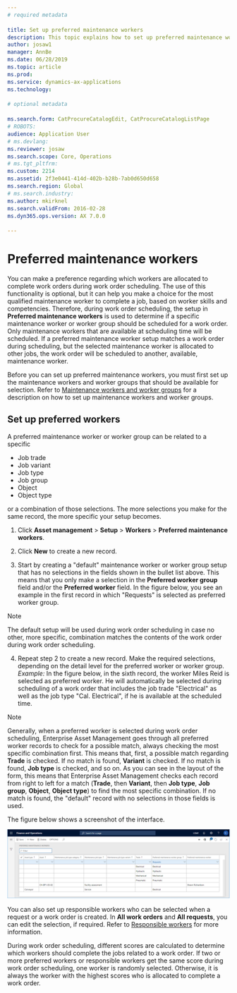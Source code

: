 ```yaml
---
# required metadata

title: Set up preferred maintenance workers
description: This topic explains how to set up preferred maintenance workers in Asset Management.
author: josaw1
manager: AnnBe
ms.date: 06/28/2019
ms.topic: article
ms.prod: 
ms.service: dynamics-ax-applications
ms.technology: 

# optional metadata

ms.search.form: CatProcureCatalogEdit, CatProcureCatalogListPage
# ROBOTS: 
audience: Application User
# ms.devlang: 
ms.reviewer: josaw
ms.search.scope: Core, Operations
# ms.tgt_pltfrm: 
ms.custom: 2214
ms.assetid: 2f3e0441-414d-402b-b28b-7ab0d650d658
ms.search.region: Global
# ms.search.industry: 
ms.author: mkirknel
ms.search.validFrom: 2016-02-28
ms.dyn365.ops.version: AX 7.0.0

---
```


# Preferred maintenance workers

You can make a preference regarding which workers are allocated to complete work orders during work order scheduling. The use of this functionality is optional, but it can help you make a choice for the most qualified maintenance worker to complete a job, based on worker skills and competencies. Therefore, during work order scheduling, the setup in **Preferred maintenance workers** is used to determine if a specific maintenance worker or worker group should be scheduled for a work order. Only maintenance workers that are available at scheduling time will be scheduled. If a preferred maintenance worker setup matches a work order during scheduling, but the selected maintenance worker is allocated to other jobs, the work order will be scheduled to another, available, maintenance worker.

Before you can set up preferred maintenance workers, you must first set up the maintenance workers and worker groups that should be available for selection. Refer to [Maintenance workers and worker groups](../setup-for-objects/workers-and-worker-groups.md) for a description on how to set up maintenance workers and worker groups.

## Set up preferred workers

A preferred maintenance worker or worker group can be related to a specific

- Job trade  
- Job variant  
- Job type  
- Job group  
- Object  
- Object type  

or a combination of those selections. The more selections you make for the same record, the more specific your setup becomes.

1. Click **Asset management** > **Setup** > **Workers** > **Preferred maintenance workers**.

2. Click **New** to create a new record.

3. Start by creating a "default" maintenance worker or worker group setup that has no selections in the fields shown in the bullet list above. This means that you only make a selection in the **Preferred worker group** field and/or the **Preferred worker** field. In the figure below, you see an example in the first record in which "Requests" is selected as preferred worker group.

>[!NOTE]
>The default setup will be used during work order scheduling in case no other, more specific, combination matches the contents of the work order during work order scheduling.

4. Repeat step 2 to create a new record. Make the required selections, depending on the detail level for the preferred worker or worker group. *Example:* In the figure below, in the sixth record, the worker Miles Reid is selected as preferred worker. He will automatically be selected during scheduling of a work order that includes the job trade "Electrical" as well as the job type "Cal. Electrical", if he is available at the scheduled time.

>[!NOTE]
>Generally, when a preferred worker is selected during work order scheduling, Enterprise Asset Management goes through all preferred worker records to check for a possible match, always checking the most specific combination first. This means that, first, a possible match regarding **Trade** is checked. If no match is found, **Variant** is checked. If no match is found, **Job type** is checked, and so on. As you can see in the layout of the form, this means that Enterprise Asset Management checks each record from right to left for a match (**Trade**, then **Variant**, then **Job type**, **Job group**, **Object**, **Object type**) to find the most specific combination. If no match is found, the "default" record with no selections in those fields is used.

The figure below shows a screenshot of the interface.

![Figure 1](media/02-work-order-scheduling.png)

You can also set up responsible workers who can be selected when a request or a work order is created. In **All work orders** and **All requests**, you can edit the selection, if required. Refer to [Responsible workers](../setup-for-requests/responsible-workers.md) for more information.

During work order scheduling, different scores are calculated to determine which workers should complete the jobs related to a work order. If two or more preferred workers or responsible workers get the same score during work order scheduling, one worker is randomly selected. Otherwise, it is always the worker with the highest scores who is allocated to complete a work order.

